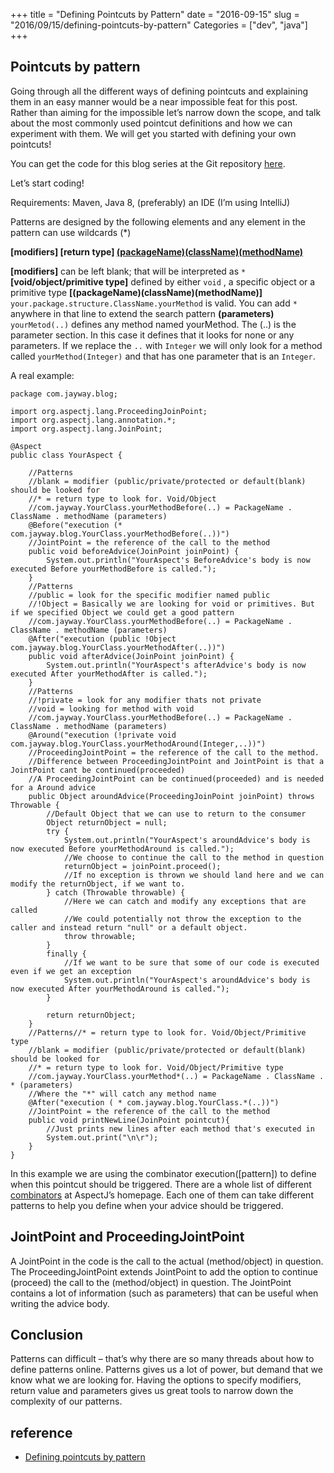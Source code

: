 +++
title = "Defining Pointcuts by Pattern"
date = "2016-09-15"
slug = "2016/09/15/defining-pointcuts-by-pattern"
Categories = ["dev", "java"]
+++
## Pointcuts by pattern

Going through all the different ways of defining pointcuts and explaining them in an easy manner would be a near impossible feat for this post. Rather than aiming for the impossible let’s narrow down the scope, and talk about the most commonly used pointcut definitions and how we can experiment with them. We will get you started with defining your own pointcuts!

You can get the code for this blog series at the Git repository [here](https://github.com/Nosfert/AspectJ-Tutorial-jayway).

<!-- more -->

Let’s start coding!

Requirements: Maven, Java 8, (preferably) an IDE (I’m using IntelliJ)

Patterns are designed by the following elements and any element in the pattern can use wildcards (*)

**[modifiers] [return type] [(packageName)(className)(methodName)](parameters)**

**[modifiers]** can be left blank; that will be interpreted as ``*``
**[void/object/primitive type]** defined by either ``void`` , a specific object or a primitive type
**[(packageName)(className)(methodName)]** `` your.package.structure.ClassName.yourMethod``  is valid. You can add ``* ``anywhere in that line to extend the search pattern
**(parameters)** ``yourMetod(..)``  defines any method named yourMethod. The (..) is the parameter section. In this case it defines that it looks for none or any parameters.  If we replace the ``..``  with ``Integer``  we will only look for a method called ``yourMethod(Integer)``  and that has one parameter that is an ``Integer``.

A real example:

```
package com.jayway.blog;

import org.aspectj.lang.ProceedingJoinPoint;
import org.aspectj.lang.annotation.*;
import org.aspectj.lang.JoinPoint;

@Aspect
public class YourAspect {

    //Patterns
    //blank = modifier (public/private/protected or default(blank) should be looked for
    //* = return type to look for. Void/Object
    //com.jayway.YourClass.yourMethodBefore(..) = PackageName . ClassName . methodName (parameters)
    @Before("execution (* com.jayway.blog.YourClass.yourMethodBefore(..))")
    //JointPoint = the reference of the call to the method
    public void beforeAdvice(JoinPoint joinPoint) {
        System.out.println("YourAspect's BeforeAdvice's body is now executed Before yourMethodBefore is called.");
    }
    //Patterns
    //public = look for the specific modifier named public
    //!Object = Basically we are looking for void or primitives. But if we specified Object we could get a good pattern
    //com.jayway.YourClass.yourMethodBefore(..) = PackageName . ClassName . methodName (parameters)
    @After("execution (public !Object com.jayway.blog.YourClass.yourMethodAfter(..))")
    public void afterAdvice(JoinPoint joinPoint) {
        System.out.println("YourAspect's afterAdvice's body is now executed After yourMethodAfter is called.");
    }
    //Patterns
    //!private = look for any modifier thats not private
    //void = looking for method with void
    //com.jayway.YourClass.yourMethodBefore(..) = PackageName . ClassName . methodName (parameters)
    @Around("execution (!private void com.jayway.blog.YourClass.yourMethodAround(Integer,..))")
    //ProceedingJointPoint = the reference of the call to the method.
    //Difference between ProceedingJointPoint and JointPoint is that a JointPoint cant be continued(proceeded)
    //A ProceedingJointPoint can be continued(proceeded) and is needed for a Around advice
    public Object aroundAdvice(ProceedingJoinPoint joinPoint) throws Throwable {
        //Default Object that we can use to return to the consumer
        Object returnObject = null;
        try {
            System.out.println("YourAspect's aroundAdvice's body is now executed Before yourMethodAround is called.");
            //We choose to continue the call to the method in question
            returnObject = joinPoint.proceed();
            //If no exception is thrown we should land here and we can modify the returnObject, if we want to.
        } catch (Throwable throwable) {
            //Here we can catch and modify any exceptions that are called
            //We could potentially not throw the exception to the caller and instead return "null" or a default object.
            throw throwable;
        }
        finally {
            //If we want to be sure that some of our code is executed even if we get an exception
            System.out.println("YourAspect's aroundAdvice's body is now executed After yourMethodAround is called.");
        }

        return returnObject;
    }
    //Patterns//* = return type to look for. Void/Object/Primitive type
    //blank = modifier (public/private/protected or default(blank) should be looked for
    //* = return type to look for. Void/Object/Primitive type
    //com.jayway.YourClass.yourMethod*(..) = PackageName . ClassName . * (parameters)
    //Where the "*" will catch any method name
    @After("execution ( * com.jayway.blog.YourClass.*(..))")
    //JointPoint = the reference of the call to the method
    public void printNewLine(JoinPoint pointcut){
        //Just prints new lines after each method that's executed in
        System.out.print("\n\r");
    }
}
```

In this example we are using the combinator  execution([pattern])  to define when this pointcut should be triggered. There are a whole list of different [combinators](https://eclipse.org/aspectj/doc/released/progguide/semantics-pointcuts.html) at AspectJ’s homepage. Each one of them can take different patterns to help you define when your advice should be triggered.

## JointPoint and ProceedingJointPoint

A JointPoint in the code is the call to the actual (method/object) in question. The ProceedingJointPoint  extends JointPoint to add the option to continue (proceed) the call to the (method/object) in question. The JointPoint contains a lot of information (such as parameters) that can be useful when writing the advice body.

## Conclusion

Patterns can difficult – that’s why there are so many threads about how to define patterns online. Patterns gives us a lot of power, but demand that we know what we are looking for. Having the options to specify modifiers, return value and parameters gives us great tools to narrow down the complexity of our patterns.

## reference

+ [Defining pointcuts by pattern](http://blog.jayway.com/2015/09/08/defining-pointcuts-by-pattern/)





